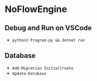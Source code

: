 # NoFlowEngine

## Debug and Run on VSCode
- `python3 Program.py && dotnet run`

## Database
- `Add-Migration InitialCreate`
- `Update-Database`